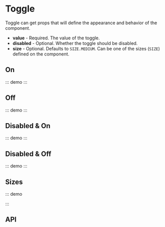 <script setup>
import { SwToggle, SIZE } from '@swimm/ui';
</script>

# Toggle

Toggle can get props that will define the appearance and behavior of the component.

- **value** - Required. The value of the toggle.
- **disabled** - Optional. Whether the toggle should be disabled.
- **size** - Optional. Defaults to `SIZE.MEDIUM`. Can be one of the sizes (`SIZE`) defined on the component.

## On

::: demo
<sw-toggle :value="true" />
:::

## Off

::: demo
<sw-toggle :value="false" />
:::

## Disabled & On

::: demo
<sw-toggle :value="true" disabled />
:::

## Disabled & Off

::: demo
<sw-toggle :value="false" disabled />
:::

## Sizes

::: demo

<div style="display: flex; justify-content: space-between; align-items: center" >
    <sw-toggle :value="true" :size="SIZE.LARGE" />
    <sw-toggle :value="true" :size="SIZE.MEDIUM" />
    <sw-toggle :value="true" :size="SIZE.SMALL" />
    <sw-toggle :value="true" :size="SIZE.XSMALL" />
</div>
:::

## API

<ComponentApi name="SwToggle" />
